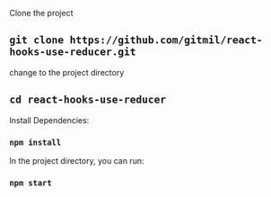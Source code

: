 
Clone the project

## `git clone https://github.com/gitmil/react-hooks-use-reducer.git`

change to the project directory

## `cd react-hooks-use-reducer`

Install Dependencies:

### `npm install`

In the project directory, you can run:

### `npm start`
